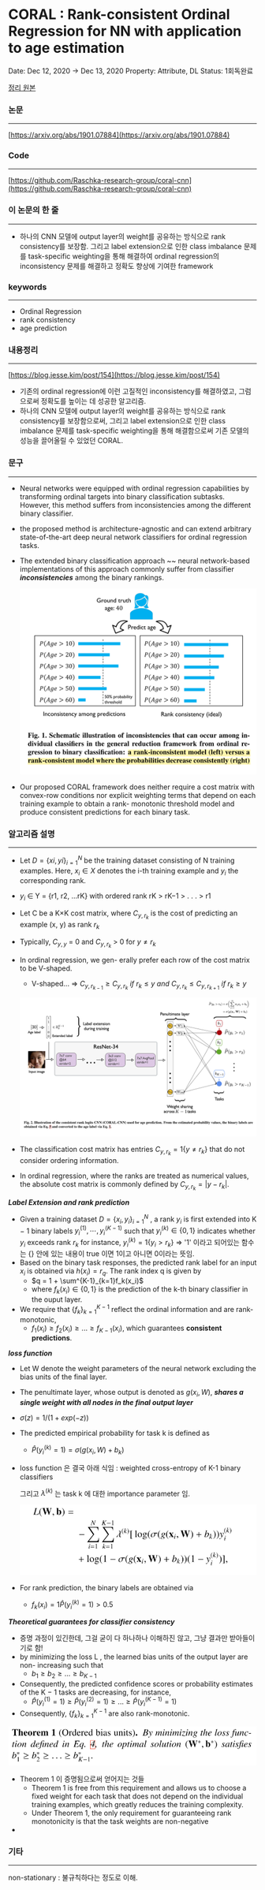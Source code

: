 # CORAL : Rank-consistent Ordinal Regression for NN with application to age estimation

Date: Dec 12, 2020 → Dec 13, 2020
Property: Attribute, DL
Status: 1회독완료

[정리 원본](https://www.notion.so/bluecandle/CORAL-Rank-consistent-Ordinal-Regression-for-NN-with-application-to-age-estimation-874d8909dd27489d8fd566bc15f44027)

### 논문

---

[https://arxiv.org/abs/1901.07884](https://arxiv.org/abs/1901.07884)

### Code

---

[https://github.com/Raschka-research-group/coral-cnn](https://github.com/Raschka-research-group/coral-cnn)

### 이 논문의 한 줄

---

- 하나의 CNN 모델에 output layer의 weight를 공유하는 방식으로 rank consistency를 보장함. 그리고 label extension으로 인한 class imbalance 문제를 task-specific weighting을 통해 해결하여 ordinal regression의 inconsistency 문제를 해결하고 정확도 향상에 기여한 framework

### keywords

---

- Ordinal Regression
- rank consistency
- age prediction

### 내용정리

---

[https://blog.jesse.kim/post/154](https://blog.jesse.kim/post/154)

- 기존의 ordinal regression에 이런 고질적인 inconsistency를 해결하였고, 그럼으로써 정확도를 높이는 데 성공한 알고리즘.
- 하나의 CNN 모델에 output layer의 weight를 공유하는 방식으로 rank consistency를 보장함으로써, 그리고 label extension으로 인한 class imbalance 문제를 task-specific weighting을 통해 해결함으로써 기존 모델의 성능을 끌어올릴 수 있었던 CORAL.

### 문구

---

- Neural networks were equipped with ordinal regression capabilities by transforming ordinal targets into binary classification subtasks. However, this method suffers from inconsistencies among the different binary classifier.
- the proposed method is architecture-agnostic and can extend arbitrary state-of-the-art deep neural network classifiers for ordinal regression tasks.
- The extended binary classification approach ~~ neural network-based implementations of this approach commonly suffer from classifier ***inconsistencies*** among the binary rankings.

    ![images/Untitled.png](images/Untitled.png)

- Our proposed CORAL framework does neither require a cost matrix with convex-row conditions nor explicit weighting terms that depend on each training example to obtain a rank- monotonic threshold model and produce consistent predictions for each binary task.

### 알고리즘 설명

---

- Let $D = \{xi, yi\}^N_{i=1}$ be the training dataset consisting of N training examples. Here, $x_i ∈ X$ denotes the i-th training example and $y_i$ the corresponding rank.
- $y_i$ ∈ Y = {r1, r2, ...rK} with ordered rank rK > rK−1 > . . . > r1
- Let C be a K×K cost matrix, where $C_{y,r_k}$ is the cost of predicting an example (x, y) as rank $r_k$
- Typically, $C_{y,y}$ = 0 and $C_{y,r_k}$ > 0 for $y \neq r_k$
- In ordinal regression, we gen- erally prefer each row of the cost matrix to be V-shaped.
    - V-shaped... ⇒ $C_{y,r_{k−1}} ≥ C_{y,r_k} \ if\  r_k ≤ y \ and \ C_{y,r_k} ≤ C_{y,r_{k+1}} \ if \  r_k ≥ y$

    ![images/Untitled%201.png](images/Untitled%201.png)

- The classification cost matrix has entries $C_{y,r_k} = 1\{y \neq r_k\}$ that do not consider ordering information.
- In ordinal regression, where the ranks are treated as numerical values, the absolute cost matrix is commonly defined by $C_{y,r_k} = |y − r_k|.$

***Label Extension and rank prediction***

- Given a training dataset $D = \{x_i, y_i\}^N_{i=1}$ , a rank $y_i$ is first extended into K − 1 binary labels $y_i^{(1)}, \cdots , y^{(K-1)}_i$ such that $y^{(k)}_i \in \{0,1\}$ indicates whether $y_i$ exceeds rank $r_k$ for instance,  $y^{(k)}_i = 1\{y_i>r_k\}$ ⇒ '1' 이라고 되어있는 함수는 {} 안에 있는 내용이 true 이면 1이고 아니면 0이라는 뜻임.
- Based on the binary task responses, the predicted rank label for an input $x_i$ is obtained via $h(x_i) = r_q$. The rank index q is given by
    - $q = 1 + \sum^{K-1}_{k=1}f_k(x_i)$
    - where $f_k(x_i) \in \{0,1\}$ is the prediction of the k-th binary classifier in the ouput layer.
- We require that $\{f_k\}^{K−1}_{k=1}$ reflect the ordinal information and are rank-monotonic,
    - $f_1(x_i) ≥ f_2(x_i) ≥ . . . ≥ f_{K−1}(x_i)$, which guarantees **consistent predictions**.

***loss function***

- Let W denote the weight parameters of the neural network excluding the bias units of the final layer.
- The penultimate layer, whose output is denoted as $g(x_i,W)$, ***shares a single weight with all nodes in the final output layer***
- $σ(z) = 1/(1 + exp(−z))$
- The predicted empirical probability for task k is defined as
    - $\hat P(y^{(k)}_i = 1) = σ(g(x_i,W) + b_k)$
- loss function 은 결국 아래 식임 : weighted cross-entropy of K-1 binary classifiers

    그리고 $\lambda^{(k)}$ 는 task k 에 대한 importance parameter 임.

    ![images/Untitled%202.png](images/Untitled%202.png)

- For rank prediction, the binary labels are obtained via
    - $f_k(x_i) = 1{\hat P(y^{(k)}_i = 1) > 0.5}$

***Theoretical guarantees for classifier consistency***

- 증명 과정이 있긴한데, 그걸 굳이 다 하나하나 이해하진 않고, 그냥 결과만 받아들이기로 함!
- by minimizing the loss L , the learned bias units of the output layer are non- increasing such that
    - $b_1 ≥ b_2 ≥ . . . ≥ b_{K−1}$
- Consequently, the predicted confidence scores or probability estimates of the K − 1 tasks are decreasing, for instance,
    - $\hat P (y^{(1)}_ i = 1 )≥ \hat P (y^{(2)}_ i = 1 )≥ . . . ≥ \hat P (y^{(K-1)}_ i = 1 )$
- Consequently, $\{f_k\}^{K−1}_{k=1}$ are also rank-monotonic.

![images/Untitled%203.png](images/Untitled%203.png)

- Theorem 1 이 증명됨으로써 얻어지는 것들
    - Theorem 1 is free from this requirement and allows us to choose a fixed weight for each task that does not depend on the individual training examples, which greatly reduces the training complexity.
    - Under Theorem 1, the only requirement for guaranteeing rank monotonicity is that the task weights are non-negative
- 

### 기타

---

non-stationary : 불규칙하다는 정도로 이해.